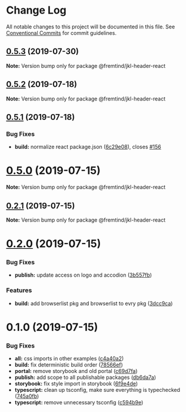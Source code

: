 # Change Log

All notable changes to this project will be documented in this file.
See [Conventional Commits](https://conventionalcommits.org) for commit guidelines.

## [0.5.3](https://github.com/fremtind/jokul/compare/@fremtind/jkl-header-react@0.5.2...@fremtind/jkl-header-react@0.5.3) (2019-07-30)

**Note:** Version bump only for package @fremtind/jkl-header-react





## [0.5.2](https://github.com/fremtind/jokul/compare/@fremtind/jkl-header-react@0.5.1...@fremtind/jkl-header-react@0.5.2) (2019-07-18)

**Note:** Version bump only for package @fremtind/jkl-header-react





## [0.5.1](https://github.com/fremtind/jokul/compare/@fremtind/jkl-header-react@0.5.0...@fremtind/jkl-header-react@0.5.1) (2019-07-18)


### Bug Fixes

* **build:** normalize react package.json ([6c29e08](https://github.com/fremtind/jokul/commit/6c29e08)), closes [#156](https://github.com/fremtind/jokul/issues/156)





# [0.5.0](https://github.com/fremtind/jokul/compare/@fremtind/jkl-header-react@0.2.1...@fremtind/jkl-header-react@0.5.0) (2019-07-15)

**Note:** Version bump only for package @fremtind/jkl-header-react





## [0.2.1](https://github.com/fremtind/jokul/compare/@fremtind/jkl-header-react@0.2.0...@fremtind/jkl-header-react@0.2.1) (2019-07-15)

**Note:** Version bump only for package @fremtind/jkl-header-react





# [0.2.0](https://github.com/fremtind/jokul/compare/@fremtind/jkl-header-react@0.1.0...@fremtind/jkl-header-react@0.2.0) (2019-07-15)

### Bug Fixes

-   **publish:** update access on logo and accodion ([3b557fb](https://github.com/fremtind/jokul/commit/3b557fb))

### Features

-   **build:** add browserlist pkg and browserlist to evry pkg ([3dcc9ca](https://github.com/fremtind/jokul/commit/3dcc9ca))

# 0.1.0 (2019-07-15)

### Bug Fixes

-   **all:** css imports in other examples ([c4a40a2](https://github.com/fremtind/jokul/commit/c4a40a2))
-   **build:** fix deterministic build order ([78566ef](https://github.com/fremtind/jokul/commit/78566ef))
-   **portal:** remove storybook and old portal ([c69d7fa](https://github.com/fremtind/jokul/commit/c69d7fa))
-   **publish:** add scope to all publishable packages ([db6da7a](https://github.com/fremtind/jokul/commit/db6da7a))
-   **storybook:** fix style import in storybook ([6f9e4de](https://github.com/fremtind/jokul/commit/6f9e4de))
-   **typescript:** clean up tsconfig, make sure everything is typechecked ([745a0fb](https://github.com/fremtind/jokul/commit/745a0fb))
-   **typescript:** remove unnecessary tsconfig ([c594b9e](https://github.com/fremtind/jokul/commit/c594b9e))
